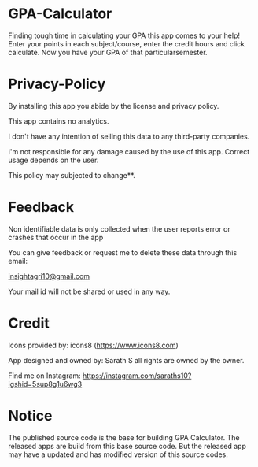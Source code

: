 # GPA-Calculator
Finding tough time in calculating your GPA this app comes to your help! Enter your points in each subject/course, enter the credit hours and click calculate. Now you have your GPA of that particularsemester.

# Privacy-Policy
By installing this app you abide by the license and privacy policy.

This app contains no analytics.

I don't have any intention of selling this data to any third-party companies.

I'm not responsible for any damage caused by the use of this app. Correct usage depends on the user.

This policy may subjected to change**.

# Feedback

Non identifiable data is only collected when the user reports error or crashes that occur in the app

You can give feedback or request me to delete these data through this email: 

insightagri10@gmail.com

Your mail id will not be shared or used in any way.

# Credit

Icons provided by: icons8 (https://www.icons8.com)

App designed and owned by: Sarath S
all rights are owned by the owner.

Find me on Instagram: https://instagram.com/saraths10?igshid=5sup8g1u6wg3

# Notice
The published source code is the base for building GPA Calculator. The released apps are build from this base source code. But the released app may have a updated and has modified version of this source codes.
